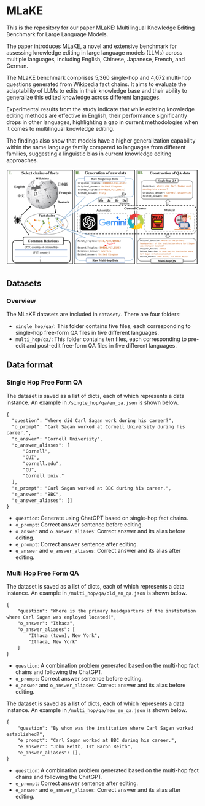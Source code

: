 # MLaKE

This is the repository for our paper MLaKE: Multilingual Knowledge Editing Benchmark for Large Language Models.

The paper introduces MLaKE, a novel and extensive benchmark for assessing knowledge editing in large language models (LLMs) across multiple languages, including English, Chinese, Japanese, French, and German.

The MLaKE benchmark comprises 5,360 single-hop and 4,072 multi-hop questions generated from Wikipedia fact chains. It aims to evaluate the adaptability of LLMs to edits in their knowledge base and their ability to generalize this edited knowledge across different languages.

Experimental results from the study indicate that while existing knowledge editing methods are effective in English, their performance significantly drops in other languages, highlighting a gap in current methodologies when it comes to multilingual knowledge editing. 

The findings also show that models have a higher generalization capability within the same language family compared to languages from different families, suggesting a linguistic bias in current knowledge editing approaches.

<img src="./figs/construction.pdf" width="800">

## Datasets

### Overview 
The MLaKE datasets are included in `dataset/`. There are four folders:
* `single_hop/qa/`: This folder contains five files, each corresponding to single-hop free-form QA files in five different languages.
* `multi_hop/qa/`: This folder contains ten files, each corresponding to pre-edit and post-edit free-form QA files in five different languages.

## Data format

### Single Hop Free Form QA
The dataset is saved as a list of dicts, each of which represents a data instance. An example in `/single_hop/qa/en_qa.json` is shown below.

```
{
  "question": "Where did Carl Sagan work during his career?",
  "o_prompt": "Carl Sagan worked at Cornell University during his career.",
  "o_answer": "Cornell University",
  "o_answer_aliases": [
      "Cornell",
      "CUI",
      "cornell.edu",
      "CU",
      "Cornell Univ."
  ],
  "e_prompt": "Carl Sagan worked at BBC during his career.",
  "e_answer": "BBC",
  "e_answer_aliases": []
}
```
* `question`:  Generate using ChatGPT based on single-hop fact chains. 
* `o_prompt`: Correct answer sentence before editing.
* `o_answer` and `o_answer_aliases`: Correct answer and its alias before editing.
* `e_prompt`: Correct answer sentence after editing.
* `e_answer` and `e_answer_aliases`: Correct answer and its alias after editing.


### Multi Hop Free Form QA
The dataset is saved as a list of dicts, each of which represents a data instance. An example in `/multi_hop/qa/old_en_qa.json` is shown below.
```
{
    "question": "Where is the primary headquarters of the institution where Carl Sagan was employed located?",
    "o_answer": "Ithaca",
    "o_answer_aliases": [
        "Ithaca (town), New York",
        "Ithaca, New York"
    ]
}
```

* `question`: A combination problem generated based on the multi-hop fact chains and following the ChatGPT.
* `o_prompt`: Correct answer sentence before editing.
* `o_answer` and `o_answer_aliases`: Correct answer and its alias before editing.

The dataset is saved as a list of dicts, each of which represents a data instance. An example in `/multi_hop/qa/new_en_qa.json` is shown below.
```
{
    "question": "By whom was the institution where Carl Sagan worked established?",
    "e_prompt": "Carl Sagan worked at BBC during his career.",
    "e_answer": "John Reith, 1st Baron Reith",
    "e_answer_aliases": [],
}
```

* `question`: A combination problem generated based on the multi-hop fact chains and following the ChatGPT.
* `e_prompt`: Correct answer sentence after editing.
* `e_answer` and `e_answer_aliases`: Correct answer and its alias after editing.
